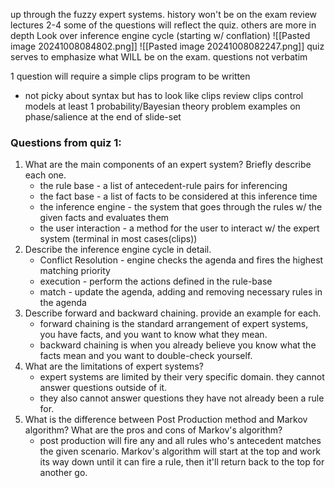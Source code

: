 up through the fuzzy expert systems. 
history won't be on the exam
review lectures 2-4
some of the questions will reflect the quiz. others are more in depth
Look over inference engine cycle (starting w/ conflation)
![[Pasted image 20241008084802.png]]
![[Pasted image 20241008082247.png]]
quiz serves to emphasize what WILL be on the exam. questions not verbatim

1 question will require a simple clips program to be written
- not picky about syntax but has to look like clips
review clips control models
at least 1 probability/Bayesian theory problem
examples on phase/salience at the end of slide-set
### Questions from quiz 1:
1. What are the main components of an expert system? Briefly describe each one.
	- the rule base - a list of antecedent-rule pairs for inferencing
	- the fact base - a list of facts to be considered at this inference time
	- the inference engine - the system that goes through the rules w/ the given facts and evaluates them
	- the user interaction - a method for the user to interact w/ the expert system (terminal in most cases(clips))
2. Describe the inference engine cycle in detail.
	- Conflict Resolution - engine checks the agenda and fires the highest matching priority
	- execution - perform the actions defined in the rule-base
	- match - update the agenda, adding and removing necessary rules in the agenda
3. Describe forward and backward chaining. provide an example for each. 
	- forward chaining is the standard arrangement of expert systems, you have facts, and you want to know what they mean.
	- backward chaining is when you already believe you know what the facts mean and you want to double-check yourself.
4. What are the limitations of expert systems?
	- expert systems are limited by their very specific domain. they cannot answer questions outside of it. 
	- they also cannot answer questions they have not already been a rule for.
5. What is the difference between Post Production method and Markov algorithm? What are the pros and cons of Markov's algorithm?
	- post production will fire any and all rules who's antecedent matches the given scenario. Markov's algorithm will start at the top and work its way down until it can fire a rule, then it'll return back to the top for another go.